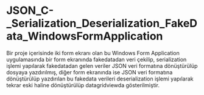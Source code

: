 # JSON_C-_Serialization_Deserialization_FakeData_WindowsFormApplication
Bir proje içerisinde iki form ekranı olan bu Windows Form Application uygulamasında bir form ekranında fakedatadan veri çekilip,
serialization işlemi yapılarak fakedatadan gelen veriler JSON veri formatına dönüştürülüp dosyaya yazdırılmış,
diğer form ekranında ise JSON veri formatına dönüştürülüp yazdırılan bu fakedata verileri deserialization işlemi yapılarak tekrar eski 
haline dönüştürülüp datagridviewda gösterilmiştir.
